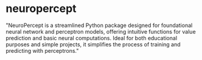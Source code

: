 # neuropercept
"NeuroPercept is a streamlined Python package designed for foundational neural network and perceptron models, offering intuitive functions for value prediction and basic neural computations. Ideal for both educational purposes and simple projects, it simplifies the process of training and predicting with perceptrons."
